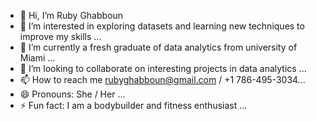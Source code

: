 - 👋 Hi, I’m Ruby Ghabboun
- 👀 I’m interested in exploring datasets and learning new techniques to improve my skills ...
- 🌱 I’m currently a fresh graduate of data analytics from university of Miami ...
- 💞️ I’m looking to collaborate on interesting projects in data analytics ...
- 📫 How to reach me rubyghabboun@gmail.com / +1 786-495-3034...
- 😄 Pronouns: She / Her ...
- ⚡ Fun fact: I am a bodybuilder and fitness enthusiast ...

<!---
rubyghabboun/rubyghabboun is a ✨ special ✨ repository because its `README.md` (this file) appears on your GitHub profile.
You can click the Preview link to take a look at your changes.
--->
